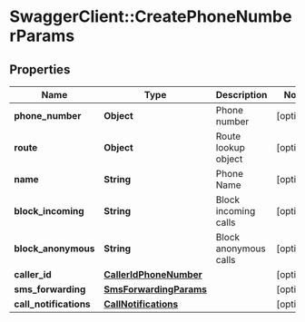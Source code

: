 # SwaggerClient::CreatePhoneNumberParams

## Properties
Name | Type | Description | Notes
------------ | ------------- | ------------- | -------------
**phone_number** | **Object** | Phone number | [optional] 
**route** | **Object** | Route lookup object | [optional] 
**name** | **String** | Phone Name | [optional] 
**block_incoming** | **String** | Block incoming calls | [optional] 
**block_anonymous** | **String** | Block anonymous calls | [optional] 
**caller_id** | [**CallerIdPhoneNumber**](CallerIdPhoneNumber.md) |  | [optional] 
**sms_forwarding** | [**SmsForwardingParams**](SmsForwardingParams.md) |  | [optional] 
**call_notifications** | [**CallNotifications**](CallNotifications.md) |  | [optional] 



